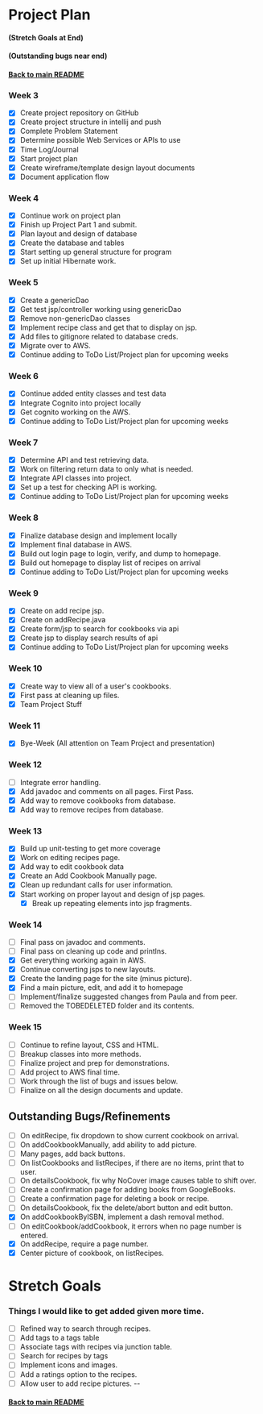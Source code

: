 # Project Plan
#### (Stretch Goals at End)
#### (Outstanding bugs near end)

#### [Back to main README](../README.md)

### Week 3
- [x] Create project repository on GitHub
- [x] Create project structure in intellij and push
- [x] Complete Problem Statement
- [x] Determine possible Web Services or APIs to use
- [x] Time Log/Journal
- [x] Start project plan
- [x] Create wireframe/template design layout documents
- [x] Document application flow

### Week 4
- [x] Continue work on project plan
- [x] Finish up Project Part 1 and submit.
- [x] Plan layout and design of database
- [x] Create the database and tables
- [x] Start setting up general structure for program
- [x] Set up initial Hibernate work.

### Week 5
- [x] Create a genericDao
- [x] Get test jsp/controller working using genericDao
- [x] Remove non-genericDao classes
- [x] Implement recipe class and get that to display on jsp.
- [x] Add files to gitignore related to database creds.
- [x] Migrate over to AWS.
- [x] Continue adding to ToDo List/Project plan for upcoming weeks

### Week 6
- [x] Continue added entity classes and test data
- [x] Integrate Cognito into project locally
- [x] Get cognito working on the AWS.
- [x] Continue adding to ToDo List/Project plan for upcoming weeks

### Week 7
- [x] Determine API and test retrieving data.
- [x] Work on filtering return data to only what is needed.
- [x] Integrate API classes into project.
- [x] Set up a test for checking API is working.
- [x] Continue adding to ToDo List/Project plan for upcoming weeks

### Week 8
- [x] Finalize database design and implement locally
- [x] Implement final database in AWS.
- [x] Build out login page to login, verify, and dump to homepage.
- [x] Build out homepage to display list of recipes on arrival
- [x] Continue adding to ToDo List/Project plan for upcoming weeks

### Week 9
- [x] Create on add recipe jsp.
- [x] Create on addRecipe.java
- [x] Create form/jsp to search for cookbooks via api
- [x] Create jsp to display search results of api
- [x] Continue adding to ToDo List/Project plan for upcoming weeks

### Week 10
- [x] Create way to view all of a user's cookbooks.
- [x] First pass at cleaning up files.
- [x] Team Project Stuff

### Week 11
- [x] Bye-Week (All attention on Team Project and presentation)

### Week 12
- [ ] Integrate error handling.
- [x] Add javadoc and comments on all pages. First Pass.
- [x] Add way to remove cookbooks from database.
- [x] Add way to remove recipes from database.

### Week 13
- [x] Build up unit-testing to get more coverage
- [x] Work on editing recipes page.
- [x] Add way to edit cookbook data
- [x] Create an Add Cookbook Manually page.
- [x] Clean up redundant calls for user information.
- [x] Start working on proper layout and design of jsp pages.
  - [x] Break up repeating elements into jsp fragments.

### Week 14
- [ ] Final pass on javadoc and comments.
- [ ] Final pass on cleaning up code and printlns.
- [x] Get everything working again in AWS.
- [x] Continue converting jsps to new layouts.
- [x] Create the landing page for the site (minus picture).
- [x] Find a main picture, edit, and add it to homepage
- [ ] Implement/finalize suggested changes from Paula and from peer.
- [ ] Removed the TOBEDELETED folder and its contents.

### Week 15
- [ ] Continue to refine layout, CSS and HTML.
- [ ] Breakup classes into more methods.
- [ ] Finalize project and prep for demonstrations.
- [ ] Add project to AWS final time.
- [ ] Work through the list of bugs and issues below.
- [ ] Finalize on all the design documents and update.

## Outstanding Bugs/Refinements
- [ ] On editRecipe, fix dropdown to show current cookbook on arrival.
- [ ] On addCookbookManually, add ability to add picture.
- [ ] Many pages, add back buttons.
- [ ] On listCookbooks and listRecipes, if there are no items, print that to user.
- [ ] On detailsCookbook, fix why NoCover image causes table to shift over.
- [ ] Create a confirmation page for adding books from GoogleBooks.
- [ ] Create a confirmation page for deleting a book or recipe.
- [ ] On detailsCookbook, fix the delete/abort button and edit button.
- [x] On addCookbookByISBN, implement a dash removal method.
- [ ] On editCookbook/addCookbook, it errors when no page number is entered.
- [x] On addRecipe, require a page number.
- [x] Center picture of cookbook, on listRecipes.

# Stretch Goals
### Things I would like to get added given more time.
- [ ] Refined way to search through recipes.
- [ ] Add tags to a tags table
- [ ] Associate tags with recipes via junction table.
- [ ] Search for recipes by tags
- [ ] Implement icons and images.
- [ ] Add a ratings option to the recipes.
- [ ] Allow user to add recipe pictures.
--
#### [Back to main README](../README.md)